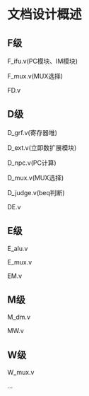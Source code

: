 # 文档设计概述

## F级

F_ifu.v(PC模块、IM模块)

F_mux.v(MUX选择)

FD.v

## D级

D_grf.v(寄存器堆)

D_ext.v(立即数扩展模块)

D_npc.v(PC计算)

D_mux.v(MUX选择)

D_judge.v(beq判断)

DE.v

## E级

E_alu.v

E_mux.v

EM.v

## M级

M_dm.v

MW.v

## W级

W_mux.v

...
